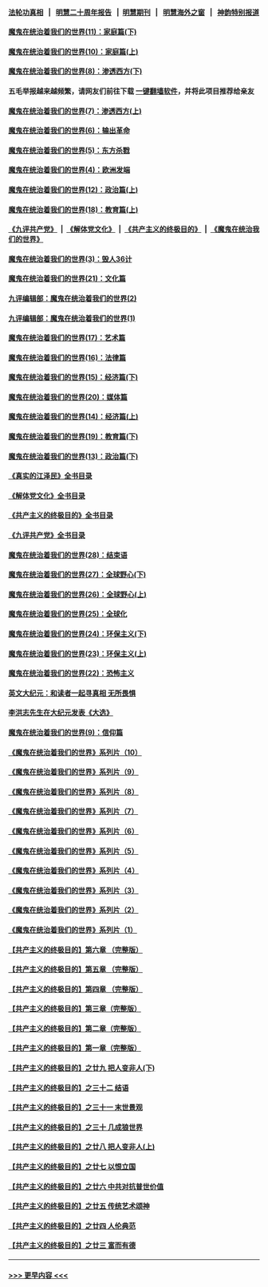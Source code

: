 #### [法轮功真相](https://github.com/gfw-breaker/truth/blob/master/README.md?t=0) &nbsp;&nbsp;|&nbsp;&nbsp; [明慧二十周年报告](https://github.com/gfw-breaker/mh-reports/blob/master/README.md?t=0) &nbsp;&nbsp;|&nbsp;&nbsp;[明慧期刊](https://github.com/gfw-breaker/mh-qikan) &nbsp;&nbsp;|&nbsp;&nbsp; [明慧海外之窗](https://github.com/gfw-breaker/mh-news/blob/master/README.md?t=0) &nbsp;&nbsp;|&nbsp;&nbsp; [神韵特别报道](https://github.com/gfw-breaker/mh-news/blob/master/shenyun.md?t=0)
#### [魔鬼在统治着我们的世界(11)：家庭篇(下)](../pages/nsc422/n10440961.md?t=12171050) 
#### [魔鬼在统治着我们的世界(10)：家庭篇(上)](../pages/nsc422/n10435448.md?t=12171050) 
#### [魔鬼在统治着我们的世界(8)：渗透西方(下)](../pages/nsc422/n10429603.md?t=12171050) 
#### 五毛举报越来越频繁，请网友们前往下载 [一键翻墙软件](https://github.com/gfw-breaker/ssr-accounts)，并将此项目推荐给亲友
#### [魔鬼在统治着我们的世界(7)：渗透西方(上)](../pages/nsc422/n10426013.md?t=12171050) 
#### [魔鬼在统治着我们的世界(6)：输出革命](../pages/nsc422/n10421536.md?t=12171050) 
#### [魔鬼在统治着我们的世界(5)：东方杀戮](../pages/nsc422/n10417707.md?t=12171050) 
#### [魔鬼在统治着我们的世界(4)：欧洲发端](../pages/nsc422/n10414890.md?t=12171050) 
#### [魔鬼在统治着我们的世界(12)：政治篇(上)](../pages/nsc422/n10444576.md?t=12171050) 
#### [魔鬼在统治着我们的世界(18)：教育篇(上)](../pages/nsc422/n10526970.md?t=12171050) 
#### [《九评共产党》](https://github.com/begood0513/9ping.md/blob/master/README.md) &nbsp;|&nbsp; [《解体党文化》](../../../../jtdwh.md/blob/master/README.md)  &nbsp;|&nbsp; [《共产主义的终极目的》](../../../../gczydzjmd.md/blob/master/README.md) &nbsp;|&nbsp; [《魔鬼在统治我们的世界》](../../../../mgztzwmdsj.md/blob/master/README.md) 
#### [魔鬼在统治着我们的世界(3)：毁人36计](../pages/nsc422/n10411583.md?t=12171050) 
#### [魔鬼在统治着我们的世界(21)：文化篇](../pages/nsc422/n10597706.md?t=12171050) 
#### [九评编辑部：魔鬼在统治着我们的世界(2)](../pages/nsc422/n10410036.md?t=12171050) 
#### [九评编辑部：魔鬼在统治着我们的世界(1)](../pages/nsc422/n10406825.md?t=12171050) 
#### [魔鬼在统治着我们的世界(17)：艺术篇](../pages/nsc422/n10499093.md?t=12171050) 
#### [魔鬼在统治着我们的世界(16)：法律篇](../pages/nsc422/n10485969.md?t=12171050) 
#### [魔鬼在统治着我们的世界(15)：经济篇(下)](../pages/nsc422/n10469975.md?t=12171050) 
#### [魔鬼在统治着我们的世界(20)：媒体篇](../pages/nsc422/n10586579.md?t=12171050) 
#### [魔鬼在统治着我们的世界(14)：经济篇(上)](../pages/nsc422/n10457370.md?t=12171050) 
#### [魔鬼在统治着我们的世界(19)：教育篇(下)](../pages/nsc422/n10564808.md?t=12171050) 
#### [魔鬼在统治着我们的世界(13)：政治篇(下)](../pages/nsc422/n10448270.md?t=12171050) 
#### [《真实的江泽民》全书目录](../pages/nsc422/n13721399.md?t=12171050) 
#### [《解体党文化》全书目录](../pages/nsc422/n13721157.md?t=12171050) 
#### [《共产主义的终极目的》全书目录](../pages/nsc422/n13721048.md?t=12171050) 
#### [《九评共产党》全书目录](../pages/nsc422/n13708085.md?t=12171050) 
#### [魔鬼在统治着我们的世界(28)：结束语](../pages/nsc422/n10936246.md?t=12171050) 
#### [魔鬼在统治着我们的世界(27)：全球野心(下)](../pages/nsc422/n10928319.md?t=12171050) 
#### [魔鬼在统治着我们的世界(26)：全球野心(上)](../pages/nsc422/n10900318.md?t=12171050) 
#### [魔鬼在统治着我们的世界(25)：全球化](../pages/nsc422/n10788205.md?t=12171050) 
#### [魔鬼在统治着我们的世界(24)：环保主义(下)](../pages/nsc422/n10695307.md?t=12171050) 
#### [魔鬼在统治着我们的世界(23)：环保主义(上)](../pages/nsc422/n10688613.md?t=12171050) 
#### [魔鬼在统治着我们的世界(22)：恐怖主义](../pages/nsc422/n10614727.md?t=12171050) 
#### [英文大纪元：和读者一起寻真相 无所畏惧](../pages/nsc422/n12542027.md?t=12171050) 
#### [李洪志先生在大纪元发表《大选》](../pages/nsc422/n12534746.md?t=12171050) 
#### [魔鬼在统治着我们的世界(9)：信仰篇](../pages/nsc422/n10432159.md?t=12171050) 
#### [《魔鬼在统治着我们的世界》系列片（10）](../pages/nsc422/n12292670.md?t=12171050) 
#### [《魔鬼在统治着我们的世界》系列片（9）](../pages/nsc422/n12290859.md?t=12171050) 
#### [《魔鬼在统治着我们的世界》系列片（8）](../pages/nsc422/n12287445.md?t=12171050) 
#### [《魔鬼在统治着我们的世界》系列片（7）](../pages/nsc422/n12283425.md?t=12171050) 
#### [《魔鬼在统治着我们的世界》系列片（6）](../pages/nsc422/n12282314.md?t=12171050) 
#### [《魔鬼在统治着我们的世界》系列片（5）](../pages/nsc422/n12281419.md?t=12171050) 
#### [《魔鬼在统治着我们的世界》系列片（4）](../pages/nsc422/n12274024.md?t=12171050) 
#### [《魔鬼在统治着我们的世界》系列片（3）](../pages/nsc422/n12271322.md?t=12171050) 
#### [《魔鬼在统治着我们的世界》系列片（2）](../pages/nsc422/n12269049.md?t=12171050) 
#### [《魔鬼在统治着我们的世界》系列片（1）](../pages/nsc422/n12267575.md?t=12171050) 
#### [【共产主义的终极目的】第六章 （完整版）](../pages/nsc422/n11428913.md?t=12171050) 
#### [【共产主义的终极目的】第五章 （完整版）](../pages/nsc422/n11428912.md?t=12171050) 
#### [【共产主义的终极目的】第四章 （完整版）](../pages/nsc422/n11428907.md?t=12171050) 
#### [【共产主义的终极目的】第三章（完整版）](../pages/nsc422/n11428848.md?t=12171050) 
#### [【共产主义的终极目的】第二章（完整版）](../pages/nsc422/n11428831.md?t=12171050) 
#### [【共产主义的终极目的】第一章（完整版）](../pages/nsc422/n11417651.md?t=12171050) 
#### [【共产主义的终极目的】之廿九 把人变非人(下)](../pages/nsc422/n11344140.md?t=12171050) 
#### [【共产主义的终极目的】之三十二 结语](../pages/nsc422/n11360535.md?t=12171050) 
#### [【共产主义的终极目的】之三十一 末世景观](../pages/nsc422/n11351129.md?t=12171050) 
#### [【共产主义的终极目的】之三十 几成狼世界](../pages/nsc422/n11348280.md?t=12171050) 
#### [【共产主义的终极目的】之廿八 把人变非人(上)](../pages/nsc422/n11340492.md?t=12171050) 
#### [【共产主义的终极目的】之廿七 以恨立国](../pages/nsc422/n11336944.md?t=12171050) 
#### [【共产主义的终极目的】之廿六 中共对抗普世价值](../pages/nsc422/n11324785.md?t=12171050) 
#### [【共产主义的终极目的】之廿五 传统艺术颂神](../pages/nsc422/n11296396.md?t=12171050) 
#### [【共产主义的终极目的】之廿四 人伦典范](../pages/nsc422/n11296397.md?t=12171050) 
#### [【共产主义的终极目的】之廿三 富而有德](../pages/nsc422/n11283598.md?t=12171050) 

----
#### [ >>> 更早内容 <<< ](../indexes/nsc422-earlier.md)

